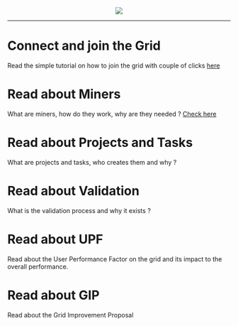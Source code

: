 <p align="center">
<img src=https://gridshl.files.wordpress.com/2022/06/img_3486.png>
</p>
<p align="center">
  <i></i>
</p>

- - - - - - - - - - - -

# Connect and join the Grid 
Read the simple tutorial on how to join the grid with couple of clicks [here](https://github.com/invpe/gridshell/blob/main/Documentation/Tutorials/Join.md) 

# Read about Miners
What are miners, how do they work, why are they needed ? [Check here](https://github.com/invpe/gridshell/blob/main/Documentation/Tutorials/Miners.md)

# Read about Projects and Tasks
What are projects and tasks, who creates them and why ?

# Read about Validation
What is the validation process and why it exists ?

# Read about UPF
Read about the User Performance Factor on the grid and its impact to the overall performance.

# Read about GIP
Read about the Grid Improvement Proposal
